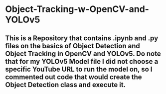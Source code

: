 # Object-Tracking-w-OpenCV-and-YOLOv5

## This is a Repository that contains .ipynb and .py files on the basics of Object Detection and Object Tracking in OpenCV and YOLOv5. Do note that for my YOLOv5 Model file I did not choose a specific YouTube URL to run the model on, so I commented out code that would create the Object Detection class and execute it.
